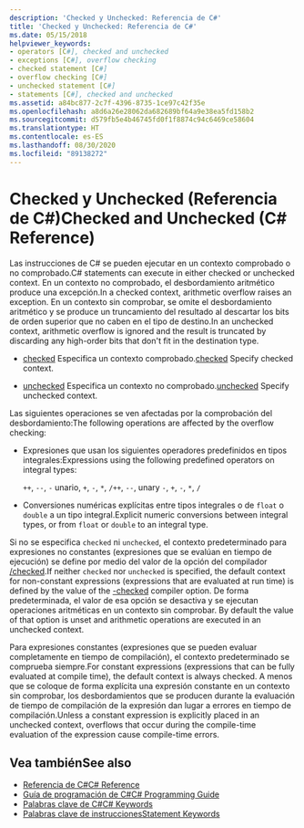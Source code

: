 ```yaml
---
description: 'Checked y Unchecked: Referencia de C#'
title: 'Checked y Unchecked: Referencia de C#'
ms.date: 05/15/2018
helpviewer_keywords:
- operators [C#], checked and unchecked
- exceptions [C#], overflow checking
- checked statement [C#]
- overflow checking [C#]
- unchecked statement [C#]
- statements [C#], checked and unchecked
ms.assetid: a84bc877-2c7f-4396-8735-1ce97c42f35e
ms.openlocfilehash: a8d6a26e28062da682689bf64a9e38ea5fd158b2
ms.sourcegitcommit: d579fb5e4b46745fd0f1f8874c94c6469ce58604
ms.translationtype: HT
ms.contentlocale: es-ES
ms.lasthandoff: 08/30/2020
ms.locfileid: "89138272"
---
```

# <a name="checked-and-unchecked-c-reference"></a><span data-ttu-id="83abf-103">Checked y Unchecked (Referencia de C#)</span><span class="sxs-lookup"><span data-stu-id="83abf-103">Checked and Unchecked (C# Reference)</span></span>
<span data-ttu-id="83abf-104">Las instrucciones de C# se pueden ejecutar en un contexto comprobado o no comprobado.</span><span class="sxs-lookup"><span data-stu-id="83abf-104">C# statements can execute in either checked or unchecked context.</span></span> <span data-ttu-id="83abf-105">En un contexto no comprobado, el desbordamiento aritmético produce una excepción.</span><span class="sxs-lookup"><span data-stu-id="83abf-105">In a checked context, arithmetic overflow raises an exception.</span></span> <span data-ttu-id="83abf-106">En un contexto sin comprobar, se omite el desbordamiento aritmético y se produce un truncamiento del resultado al descartar los bits de orden superior que no caben en el tipo de destino.</span><span class="sxs-lookup"><span data-stu-id="83abf-106">In an unchecked context, arithmetic overflow is ignored and the result is truncated by discarding any high-order bits that don't fit in the destination type.</span></span>  
  
- <span data-ttu-id="83abf-107">[checked](checked.md) Especifica un contexto comprobado.</span><span class="sxs-lookup"><span data-stu-id="83abf-107">[checked](checked.md) Specify checked context.</span></span>  
  
- <span data-ttu-id="83abf-108">[unchecked](unchecked.md) Especifica un contexto no comprobado.</span><span class="sxs-lookup"><span data-stu-id="83abf-108">[unchecked](unchecked.md) Specify unchecked context.</span></span>  
  
 <span data-ttu-id="83abf-109">Las siguientes operaciones se ven afectadas por la comprobación del desbordamiento:</span><span class="sxs-lookup"><span data-stu-id="83abf-109">The following operations are affected by the overflow checking:</span></span>  
  
- <span data-ttu-id="83abf-110">Expresiones que usan los siguientes operadores predefinidos en tipos integrales:</span><span class="sxs-lookup"><span data-stu-id="83abf-110">Expressions using the following predefined operators on integral types:</span></span>  
  
     <span data-ttu-id="83abf-111">`++`, `--`, `-` unario, `+`, `-`, `*`, `/`</span><span class="sxs-lookup"><span data-stu-id="83abf-111">`++`, `--`, unary `-`, `+`, `-`, `*`, `/`</span></span>  
  
- <span data-ttu-id="83abf-112">Conversiones numéricas explícitas entre tipos integrales o de `float` o `double` a un tipo integral.</span><span class="sxs-lookup"><span data-stu-id="83abf-112">Explicit numeric conversions between integral types, or from `float` or `double` to an integral type.</span></span>  
  
 <span data-ttu-id="83abf-113">Si no se especifica `checked` ni `unchecked`, el contexto predeterminado para expresiones no constantes (expresiones que se evalúan en tiempo de ejecución) se define por medio del valor de la opción del compilador [/checked](../compiler-options/checked-compiler-option.md).</span><span class="sxs-lookup"><span data-stu-id="83abf-113">If neither `checked` nor `unchecked` is specified, the default context for non-constant expressions (expressions that are evaluated at run time) is defined by the value of the [-checked](../compiler-options/checked-compiler-option.md) compiler option.</span></span> <span data-ttu-id="83abf-114">De forma predeterminada, el valor de esa opción se desactiva y se ejecutan operaciones aritméticas en un contexto sin comprobar. </span><span class="sxs-lookup"><span data-stu-id="83abf-114">By default the value of that option is unset and arithmetic operations are executed in an unchecked context.</span></span>

 <span data-ttu-id="83abf-115">Para expresiones constantes (expresiones que se pueden evaluar completamente en tiempo de compilación), el contexto predeterminado se comprueba siempre.</span><span class="sxs-lookup"><span data-stu-id="83abf-115">For constant expressions (expressions that can be fully evaluated at compile time), the default context is always checked.</span></span> <span data-ttu-id="83abf-116">A menos que se coloque de forma explícita una expresión constante en un contexto sin comprobar, los desbordamientos que se producen durante la evaluación de tiempo de compilación de la expresión dan lugar a errores en tiempo de compilación.</span><span class="sxs-lookup"><span data-stu-id="83abf-116">Unless a constant expression is explicitly placed in an unchecked context, overflows that occur during the compile-time evaluation of the expression cause compile-time errors.</span></span>
  
## <a name="see-also"></a><span data-ttu-id="83abf-117">Vea también</span><span class="sxs-lookup"><span data-stu-id="83abf-117">See also</span></span>

- [<span data-ttu-id="83abf-118">Referencia de C#</span><span class="sxs-lookup"><span data-stu-id="83abf-118">C# Reference</span></span>](../index.md)
- [<span data-ttu-id="83abf-119">Guía de programación de C#</span><span class="sxs-lookup"><span data-stu-id="83abf-119">C# Programming Guide</span></span>](../../programming-guide/index.md)
- [<span data-ttu-id="83abf-120">Palabras clave de C#</span><span class="sxs-lookup"><span data-stu-id="83abf-120">C# Keywords</span></span>](index.md)
- [<span data-ttu-id="83abf-121">Palabras clave de instrucciones</span><span class="sxs-lookup"><span data-stu-id="83abf-121">Statement Keywords</span></span>](statement-keywords.md)
